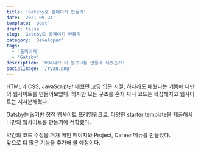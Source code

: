 ```yaml
---
title: 'Gatsby로 홈페이지 만들기'
date: '2021-09-24'
template: 'post'
draft: false
slug: 'Gatsby로 홈페이지 만들기'
category: 'Developer'
tags:
  - '홈페이지'
  - 'Gatsby'
description: '어쩌다가 이 블로그를 만들게 되었는가'
socialImage: '/ryan.png'
---
```


HTML과 CSS, JavaScript만 배웠던 코딩 입문 시절, 하나라도 배웠다는 기쁨에 나만의 웹사이트를 만들어보았다.
하지만 모든 구조를 혼자 짜니 코드는 복잡해지고 웹사이트는 지저분해졌다.

Gatsby는 js기반 정적 웹사이트 프레임워크로, 다양한 starter template을 제공해서 나만의 웹사이트를 만들기에 적합했다.

약간의 코드 수정을 거쳐 메인 페이지와 Project, Career 메뉴를 만들었다.  
앞으로 더 많은 기능을 추가해 볼 예정이다.
